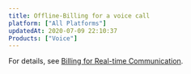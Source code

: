 ```yaml
---
title: Offline-Billing for a voice call
platform: ["All Platforms"]
updatedAt: 2020-07-09 22:10:37
Products: ["Voice"]
---
```

For details, see [Billing for Real-time Communication](https://docs.agora.io/en/Interactive%20Broadcast/billing_rtc?platform=All%20Platforms).